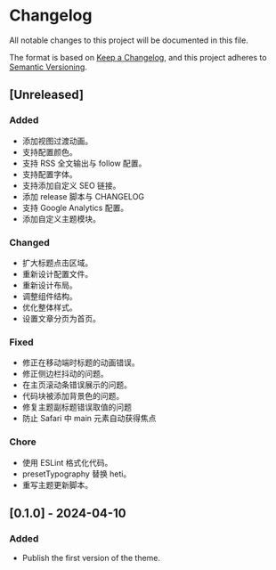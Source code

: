 # Changelog

All notable changes to this project will be documented in this file.

The format is based on [Keep a Changelog](https://keepachangelog.com/en/1.0.0/),
and this project adheres to [Semantic Versioning](https://semver.org/spec/v2.0.0.html).

## [Unreleased]
### Added
- 添加视图过渡动画。
- 支持配置颜色。
- 支持 RSS 全文输出与 follow 配置。
- 支持配置字体。
- 支持添加自定义 SEO 链接。
- 添加 release 脚本与 CHANGELOG
- 支持 Google Analytics 配置。
- 添加自定义主题模块。

### Changed
- 扩大标题点击区域。
- 重新设计配置文件。
- 重新设计布局。
- 调整组件结构。
- 优化整体样式。
- 设置文章分页为首页。

### Fixed
- 修正在移动端时标题的动画错误。
- 修正侧边栏抖动的问题。
- 在主页滚动条错误展示的问题。
- 代码块被添加背景色的问题。
- 修复主题副标题错误取值的问题
- 防止 Safari 中 main 元素自动获得焦点

### Chore
- 使用 ESLint 格式化代码。
- presetTypography 替换 heti。
- 重写主题更新脚本。

## [0.1.0] - 2024-04-10
### Added
- Publish the first version of the theme.
